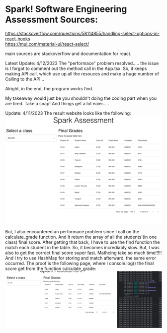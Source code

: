 #  Spark! Software Engineering Assessment Sources:

https://stackoverflow.com/questions/58114855/handling-select-options-in-react-hooks \
https://mui.com/material-ui/react-select/

main sources are stackoverflow and documentation for react.

Latest Update: 4/12/2023
The "performace" problem resolved..... the issue is I forgot to comment out the method call in the App.tsx. So, it keeps making API call, which use up all the resouces and make a huge number of Calling to the API...

Alright, in the end, the program works find. 

My takeaway would just be you shouldn't doing the coding part when you are tired.
Take a snap! And things get a lot eaier.....




Update: 4/11/2023
The result website looks like the following:
![](result.png)

But, I also encountered an performace problem since I call on the calculate_grade function. And it return the array of all the students'(in one class) final score.
After getting that back, I have to use the find function the match each student in the table.
So, it becomes incrediably slow. But, I was also to get the correct final score super fast. 
Mathcing take so much time!!!!!
And I try to use HashMap for storing and match afterward, the same error occurred. 
The proof is the following page, where I console.log() the final score get from the function calculate_grade:
![](performace_problem.png)
